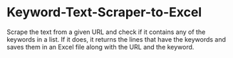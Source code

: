 # Keyword-Text-Scraper-to-Excel
Scrape the text from a given URL and check if it contains any of the keywords in a list. If it does, it returns the lines that have the keywords and saves them in an Excel file along with the URL and the keyword.
